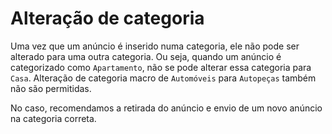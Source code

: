 # Alteração de categoria

Uma vez que um anúncio é inserido numa categoria, ele não pode ser alterado para uma outra categoria. Ou seja, quando um anúncio é categorizado como `Apartamento`, não se pode alterar essa categoria para `Casa`. Alteração de categoria macro de `Automóveis` para `Autopeças` também não são permitidas.

No caso, recomendamos a retirada do anúncio e envio de um novo anúncio na categoria correta.